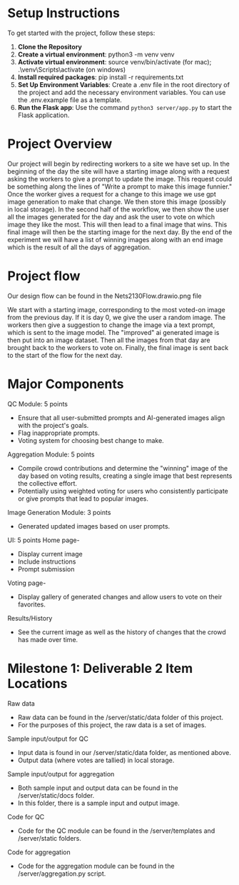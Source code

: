 # Setup Instructions

To get started with the project, follow these steps:

1. **Clone the Repository**
2. **Create a virtual environment**: python3 -m venv venv
3. **Activate virtual environment**: source venv/bin/activate (for mac); .\venv\Scripts\activate (on windows)
4. **Install required packages**: pip install -r requirements.txt
5. **Set Up Environment Variables**: Create a .env file in the root directory of the project and add the necessary environment variables. You can use the .env.example file as a template.
6. **Run the Flask app**: Use the command `python3 server/app.py` to start the Flask application.

# Project Overview

Our project will begin by redirecting workers to a site we have set up. In the beginning of the day the site will have a starting image along with a request asking the workers to give a prompt to update the image. This request could be something along the lines of "Write a prompt to make this image funnier." Once the worker gives a request for a change to this image we use gpt image generation to make that change. We then store this image (possibly in local storage). In the second half of the workflow, we then show the user all the images generated for the day and ask the user to vote on which image they like the most. This will then lead to a final image that wins. This final image will then be the starting image for the next day. By the end of the experiment we will have a list of winning images along with an end image which is the result of all the days of aggregation.

# Project flow

Our design flow can be found in the Nets2130Flow.drawio.png file

We start with a starting image, corresponding to the most voted-on image from the previous day. If it is day 0, we give the user a random image. The workers then give a suggestion to change the image via a text prompt, which is sent to the image model. The "improved" ai generated image is then put into an image dataset. Then all the images from that day are brought back to the workers to vote on. Finally, the final image is sent back to the start of the flow for the next day.

# Major Components

QC Module: 5 points

- Ensure that all user-submitted prompts and AI-generated images align with the project's goals.
- Flag inappropriate prompts.
- Voting system for choosing best change to make.

Aggregation Module: 5 points

- Compile crowd contributions and determine the "winning" image of the day based on voting results, creating a single image that best represents the collective effort.
- Potentially using weighted voting for users who consistently participate or give prompts that lead to popular images.

Image Generation Module: 3 points

- Generated updated images based on user prompts.

UI: 5 points
Home page-

- Display current image
- Include instructions
- Prompt submission

Voting page-

- Display gallery of generated changes and allow users to vote on their favorites.

Results/History

- See the current image as well as the history of changes that the crowd has made over time.

# Milestone 1: Deliverable 2 Item Locations

Raw data

- Raw data can be found in the /server/static/data folder of this project.
- For the purposes of this project, the raw data is a set of images.

Sample input/output for QC

- Input data is found in our /server/static/data folder, as mentioned above.
- Output data (where votes are tallied) in local storage.

Sample input/output for aggregation

- Both sample input and output data can be found in the /server/static/docs folder.
- In this folder, there is a sample input and output image.

Code for QC

- Code for the QC module can be found in the /server/templates and /server/static folders.

Code for aggregation

- Code for the aggregation module can be found in the /server/aggregation.py script.
